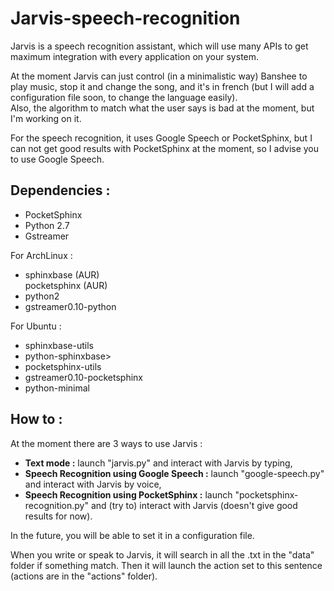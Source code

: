 Jarvis-speech-recognition
=========================

Jarvis is a speech recognition assistant, which will use many APIs to get  maximum integration with every application on your system.

At the moment Jarvis can just control (in a minimalistic way) Banshee to play music, stop it and change the song,
and it's in french (but I will add a configuration file soon, to change the language easily).<br>
Also, the algorithm to match what the user says is bad at the moment, but I'm working on it.

For the speech recognition, it uses Google Speech or PocketSphinx, but I can not get good results with PocketSphinx at the moment,
so I advise you to use Google Speech.


Dependencies :
---------------

<ul>
  <li>PocketSphinx</li>
  <li>Python 2.7</li>
  <li>Gstreamer</li>
</ul>

<p>For ArchLinux :</p>
<ul>
  <li>sphinxbase (AUR)</li>
  <ll>pocketsphinx (AUR)</li>
  <li>python2</li>
  <li>gstreamer0.10-python</li>
</ul>

<p>For Ubuntu : </p>
<ul>
  <li>sphinxbase-utils</li>
  <li>python-sphinxbase>
  <li>pocketsphinx-utils</li>
  <li>gstreamer0.10-pocketsphinx</li>
  <li>python-minimal</li>
</ul>


How to :
--------

At the moment there are 3 ways to use Jarvis :
<ul>
  <li><b>Text mode :</b> launch "jarvis.py" and interact with Jarvis by typing,</li>
  <li><b>Speech Recognition using Google Speech :</b> launch "google-speech.py" and interact with Jarvis by voice,</li>
  <li><b>Speech Recognition using PocketSphinx :</b> launch "pocketsphinx-recognition.py" and (try to) interact with Jarvis
      (doesn't give good results for now).
</ul>
In the future, you will be able to set it in a configuration file.

When you write or speak to Jarvis, it will search in all the .txt in the "data" folder if something match. Then it will
launch the action set to this sentence (actions are in the "actions" folder).
